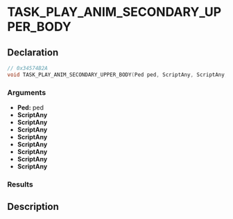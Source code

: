 # TASK_PLAY_ANIM_SECONDARY_UPPER_BODY

## Declaration
```cpp
// 0x34574B2A
void TASK_PLAY_ANIM_SECONDARY_UPPER_BODY(Ped ped, ScriptAny, ScriptAny, ScriptAny, ScriptAny, ScriptAny, ScriptAny, ScriptAny, ScriptAny);
```

### Arguments
- **Ped:** ped
- **ScriptAny**
- **ScriptAny**
- **ScriptAny**
- **ScriptAny**
- **ScriptAny**
- **ScriptAny**
- **ScriptAny**
- **ScriptAny**

### Results

## Description
